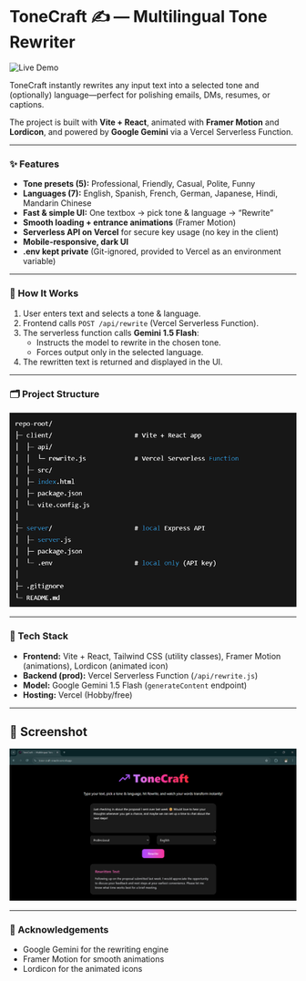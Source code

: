 # ToneCraft ✍️ — Multilingual Tone Rewriter

![Live Demo](https://img.shields.io/badge/Live_Demo-tone--craft--rewrite.vercel.app-blue?style=flat-square)

ToneCraft instantly rewrites any input text into a selected tone and (optionally) language—perfect for polishing emails, DMs, resumes, or captions.

The project is built with **Vite + React**, animated with **Framer Motion** and **Lordicon**, and powered by **Google Gemini** via a Vercel Serverless Function.

---

### ✨ Features

* **Tone presets (5):** Professional, Friendly, Casual, Polite, Funny
* **Languages (7):** English, Spanish, French, German, Japanese, Hindi, Mandarin Chinese
* **Fast & simple UI:** One textbox → pick tone & language → “Rewrite”
* **Smooth loading + entrance animations** (Framer Motion)
* **Serverless API on Vercel** for secure key usage (no key in the client)
* **Mobile-responsive, dark UI**
* **.env kept private** (Git-ignored, provided to Vercel as an environment variable)

---

### 🧠 How It Works

1.  User enters text and selects a tone & language.
2.  Frontend calls `POST /api/rewrite` (Vercel Serverless Function).
3.  The serverless function calls **Gemini 1.5 Flash**:
    * Instructs the model to rewrite in the chosen tone.
    * Forces output only in the selected language.
4.  The rewritten text is returned and displayed in the UI.

---

### 🗂 Project Structure

![Project Structure](assets/project_structure.png)

---

### 🔧 Tech Stack

* **Frontend:** Vite + React, Tailwind CSS (utility classes), Framer Motion (animations), Lordicon (animated icon)
* **Backend (prod):** Vercel Serverless Function (`/api/rewrite.js`)
* **Model:** Google Gemini 1.5 Flash (`generateContent` endpoint)
* **Hosting:** Vercel (Hobby/free)

---

## 📸 Screenshot

![Website ScreenShot](assets/screenshot.png)

---

### 🤝 Acknowledgements

* Google Gemini for the rewriting engine
* Framer Motion for smooth animations
* Lordicon for the animated icons
